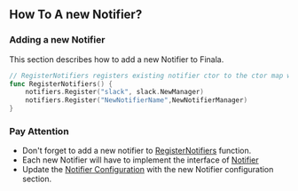 ## How To A new Notifier?


### Adding a new Notifier
This section describes how to add a new Notifier to Finala.

```go
// RegisterNotifiers registers existing notifier ctor to the ctor map we use to initiate all notifiers
func RegisterNotifiers() {
    notifiers.Register("slack", slack.NewManager)
    notifiers.Register("NewNotifierName",NewNotifierManager)
}
```

### Pay Attention

* Don't forget to add a new notifier to [RegisterNotifiers](../../../finala/notifiers/load/load.go#L10) function.
* Each new Notifier will have to implement the interface of [Notifier](../../../finala/notifiers/common/common.go#L7)
* Update the [Notifier Configuration](../../../finala/configuration/notifier.yaml) with the new Notifier configuration section.